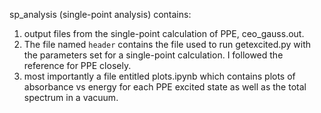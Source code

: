 sp_analysis (single-point analysis) contains:
1. output files from the single-point calculation of PPE, ceo_gauss.out.
2. The file named `header` contains the file used to run getexcited.py with the parameters set for a single-point calculation. I followed the reference for PPE closely.
3. most importantly a file entitled plots.ipynb which contains plots of absorbance vs energy for each PPE excited state as well as the total spectrum in a vacuum.